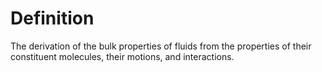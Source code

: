# Definition

The derivation of the bulk properties of fluids from the properties of
their constituent molecules, their motions, and interactions.
